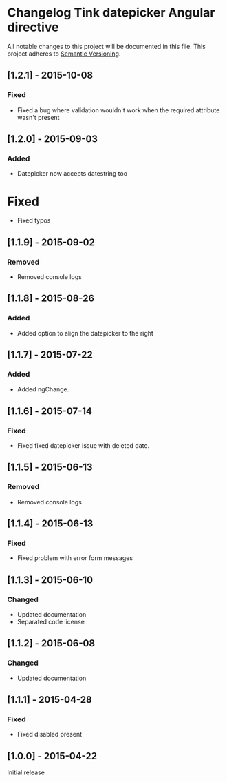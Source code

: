 # Changelog Tink datepicker Angular directive

All notable changes to this project will be documented in this file.
This project adheres to [Semantic Versioning](http://semver.org/).

<!--
## [Unreleased] - [unreleased]

### Added
### Changed
### Deprecated
### Removed
### Fixed
### Security
-->

## [1.2.1] - 2015-10-08

### Fixed
- Fixed a bug where validation wouldn't work when the required attribute wasn't present



## [1.2.0] - 2015-09-03

### Added
- Datepicker now accepts datestring too

# Fixed
- Fixed typos



## [1.1.9] - 2015-09-02

### Removed
- Removed console logs



## [1.1.8] - 2015-08-26

### Added
- Added option to align the datepicker to the right



## [1.1.7] - 2015-07-22

### Added
- Added ngChange.



## [1.1.6] - 2015-07-14

### Fixed
- Fixed fixed datepicker issue with deleted date.



## [1.1.5] - 2015-06-13

### Removed
- Removed console logs



## [1.1.4] - 2015-06-13

### Fixed
- Fixed problem with error form messages



## [1.1.3] - 2015-06-10

### Changed
- Updated documentation
- Separated code license



## [1.1.2] - 2015-06-08

### Changed
- Updated documentation



## [1.1.1] - 2015-04-28

### Fixed
- Fixed disabled present



## [1.0.0] - 2015-04-22

Initial release
